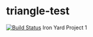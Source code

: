 # triangle-test
[![Build Status](https://travis-ci.org/jeffdinh/triangle-test.svg?branch=master)](https://travis-ci.org/jeffdinh/triangle-test)
Iron Yard Project 1
